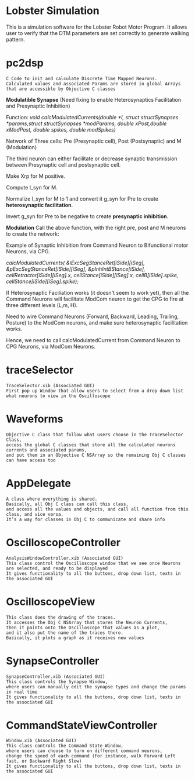 # Lobster Simulation

This is a simulation software for the Lobster Robot Motor Program.
It allows user to verify that the DTM parameters are set correctly to generate walking pattern.

# pc2dsp
	C Code to init and calculate Discrete Time Mapped Neurons.
	Calculated values and associated Params are stored in global Arrays that are accessible by Objective C classes
	
**Modulatible Synapse** (Need fixing to enable Heterosynaptics Facilitation and Presynaptic Inhibition)

Function: *void calcModulatedCurrents(double \*I, struct structSynapses \*params,struct structSynapses \*modParams,*
                           *double xPost,double xModPost, double spikes, double modSpikes)* 
			   
Network of Three cells: Pre (Presynaptic cell), Post (Postsynaptic)  and M (Modulation)

The third neuron can either facilitate or decrease synaptic transmission between Presynaptic cell and postsynaptic cell.

Make Xrp for M positive.

Compute I_syn for M.

Normalize I_syn for M to 1 and convert it g_syn for Pre to create **heterosynaptic facilitation**.

Invert g_syn for Pre to be negative to create **presynaptic inhibition**.
			
**Modulation**
Call the above function, with the right pre, post and M neurons to create the network:

Example of Synaptic Inhibition from Command Neuron to Bifunctional motor Neurons, via CPG.

*calcModulatedCurrents( &iExcSegStanceRet[iSide][iSeg], &pExcSegStanceRet[iSide][iSeg], &pInhIntBStance[iSide],      cellRetractor[iSide][iSeg].x, cellStance[iSide][iSeg].x, cellB[iSide].spike, cellStance[iSide][iSeg].spike);*

If Heterosynaptic Faciliation works (it doesn't seem to work yet), then all the Command Neurons will facilitate ModCom neuron to get the CPG to fire at three different levels (L,m, H).
	
Need to wire Command Neurons (Forward, Backward, Leading, Trailing, Posture) to the ModCom neurons, and make sure heterosynaptic facilitation works.

Hence, we need to call calcModulatedCurrent from Command Neuron to CPG Neurons, via ModCom Neurons.

# traceSelector
	TraceSelector.xib (Associated GUI)
	First pop up Window that allow users to select from a drop down list what neurons to view in the Oscilloscope

# Waveforms
	Objective C class that follow what users choose in the TraceSelector Class, 
	access the global C classes that store all the calculated neurons currents and associated params, 
	and put them in an Objective C NSArray so the remaining Obj C classes can have access too

# AppDelegate
	A class where everything is shared. 
	Basically, all Obj C class can call this class, 
	and access all the values and objects, and call all function from this class, and vice versa. 
	It’s a way for classes in Obj C to communicate and share info

# OscilloscopeController
	AnalysisWindowController.xib (Associated GUI)
	This class control the Oscilloscope window that we see once Neurons are selected, and ready to be displayed
	It gives functionality to all the buttons, drop down list, texts in the associated GUI

# OscilloscopeView
	This class does the drawing of the traces. 
	It accesses the Obj C NSArray that stores the Neuron Currents, 
	then it paints onto the Oscilloscope that values as a plot, 
	and it also put the name of the traces there. 
	Basically, it plots a graph as it receives new values

# SynapseController
	SynapseController.xib (Associated GUI)
	This class controls the Synapse Window,
	where users can manually edit the synapse types and change the params in real time
	It gives functionality to all the buttons, drop down list, texts in the associated GUI

# CommandStateViewController
	Window.xib (Associated GUI)
	This class controls the Command State Window, 
	where users can choose to turn on different command neurons, 
	change the speed of each command (For instance, walk Forward Left fast, or Backward Right Slow)
	It gives functionality to all the buttons, drop down list, texts in the associated GUI
